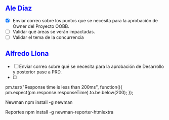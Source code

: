 ## <font color="blue">Ale Diaz</font>
- [x] Enviar correo sobre los puntos que se necesita para la aprobación de Owner del Proyecto OOBB.
- [ ] Validar qué áreas se verán impactadas.
- [ ] Validar el tema de la concurrencia
## <font color="blue">Alfredo Llona</font>
- [ ] Enviar correo sobre qué se necesita para la aprobación de Desarrollo y posterior pase a PRD.
- [ ] 

pm.test("Response time is less than 200ms", function(){
    pm.expect(pm.response.responseTime).to.be.below(200);
});

Newman
npm install -g newman

Reportes
npm install -g newman-reporter-htmlextra
